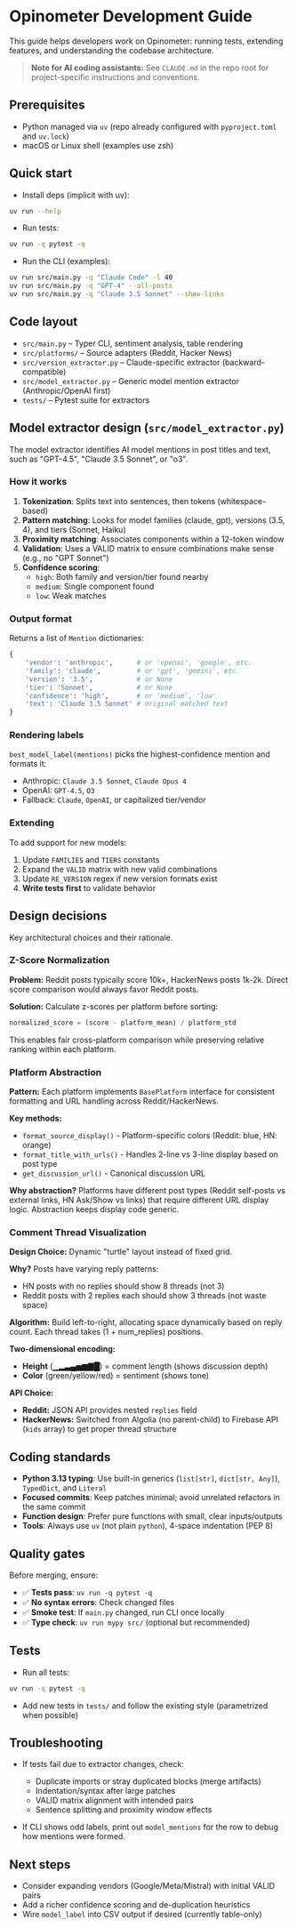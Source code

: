 # Opinometer Development Guide

This guide helps developers work on Opinometer: running tests, extending features, and understanding the codebase architecture.

> **Note for AI coding assistants:** See `CLAUDE.md` in the repo root for project-specific instructions and conventions.

## Prerequisites

- Python managed via `uv` (repo already configured with `pyproject.toml` and `uv.lock`)
- macOS or Linux shell (examples use zsh)

## Quick start

- Install deps (implicit with uv):

```zsh
uv run --help
```

- Run tests:

```zsh
uv run -q pytest -q
```

- Run the CLI (examples):

```zsh
uv run src/main.py -q "Claude Code" -l 40
uv run src/main.py -q "GPT-4" --all-posts
uv run src/main.py -q "Claude 3.5 Sonnet" --show-links
```

## Code layout

- `src/main.py` – Typer CLI, sentiment analysis, table rendering
- `src/platforms/` – Source adapters (Reddit, Hacker News)
- `src/version_extractor.py` – Claude-specific extractor (backward-compatible)
- `src/model_extractor.py` – Generic model mention extractor (Anthropic/OpenAI first)
- `tests/` – Pytest suite for extractors

## Model extractor design (`src/model_extractor.py`)

The model extractor identifies AI model mentions in post titles and text, such as "GPT-4.5", "Claude 3.5 Sonnet", or "o3".

### How it works

1. **Tokenization**: Splits text into sentences, then tokens (whitespace-based)
2. **Pattern matching**: Looks for model families (claude, gpt), versions (3.5, 4), and tiers (Sonnet, Haiku)
3. **Proximity matching**: Associates components within a 12-token window
4. **Validation**: Uses a VALID matrix to ensure combinations make sense (e.g., no "GPT Sonnet")
5. **Confidence scoring**:
   - `high`: Both family and version/tier found nearby
   - `medium`: Single component found
   - `low`: Weak matches

### Output format

Returns a list of `Mention` dictionaries:
```python
{
    'vendor': 'anthropic',      # or 'openai', 'google', etc.
    'family': 'claude',         # or 'gpt', 'gemini', etc.
    'version': '3.5',           # or None
    'tier': 'Sonnet',           # or None
    'confidence': 'high',       # or 'medium', 'low'
    'text': 'Claude 3.5 Sonnet' # original matched text
}
```

### Rendering labels

`best_model_label(mentions)` picks the highest-confidence mention and formats it:
- Anthropic: `Claude 3.5 Sonnet`, `Claude Opus 4`
- OpenAI: `GPT-4.5`, `O3`
- Fallback: `Claude`, `OpenAI`, or capitalized tier/vendor

### Extending

To add support for new models:
1. Update `FAMILIES` and `TIERS` constants
2. Expand the `VALID` matrix with new valid combinations
3. Update `RE_VERSION` regex if new version formats exist
4. **Write tests first** to validate behavior

## Design decisions

Key architectural choices and their rationale.

### Z-Score Normalization

**Problem:** Reddit posts typically score 10k+, HackerNews posts 1k-2k. Direct score comparison would always favor Reddit posts.

**Solution:** Calculate z-scores per platform before sorting:
```python
normalized_score = (score - platform_mean) / platform_std
```

This enables fair cross-platform comparison while preserving relative ranking within each platform.

### Platform Abstraction

**Pattern:** Each platform implements `BasePlatform` interface for consistent formatting and URL handling across Reddit/HackerNews.

**Key methods:**
- `format_source_display()` - Platform-specific colors (Reddit: blue, HN: orange)
- `format_title_with_urls()` - Handles 2-line vs 3-line display based on post type
- `get_discussion_url()` - Canonical discussion URL

**Why abstraction?** Platforms have different post types (Reddit self-posts vs external links, HN Ask/Show vs links) that require different URL display logic. Abstraction keeps display code generic.

### Comment Thread Visualization

**Design Choice:** Dynamic "turtle" layout instead of fixed grid.

**Why?** Posts have varying reply patterns:
- HN posts with no replies should show 8 threads (not 3)
- Reddit posts with 2 replies each should show 3 threads (not waste space)

**Algorithm:** Build left-to-right, allocating space dynamically based on reply count. Each thread takes (1 + num_replies) positions.

**Two-dimensional encoding:**
- **Height** (▁▂▃▄▅▆▇█) = comment length (shows discussion depth)
- **Color** (green/yellow/red) = sentiment (shows tone)

**API Choice:**
- **Reddit:** JSON API provides nested `replies` field
- **HackerNews:** Switched from Algolia (no parent-child) to Firebase API (`kids` array) to get proper thread structure

## Coding standards

- **Python 3.13 typing**: Use built-in generics (`list[str]`, `dict[str, Any]`), `TypedDict`, and `Literal`
- **Focused commits**: Keep patches minimal; avoid unrelated refactors in the same commit
- **Function design**: Prefer pure functions with small, clear inputs/outputs
- **Tools**: Always use `uv` (not plain `python`), 4-space indentation (PEP 8)

## Quality gates

Before merging, ensure:
- ✅ **Tests pass**: `uv run -q pytest -q`
- ✅ **No syntax errors**: Check changed files
- ✅ **Smoke test**: If `main.py` changed, run CLI once locally
- ✅ **Type check**: `uv run mypy src/` (optional but recommended)

## Tests

- Run all tests:

```zsh
uv run -q pytest -q
```

- Add new tests in `tests/` and follow the existing style (parametrized when possible)

## Troubleshooting

- If tests fail due to extractor changes, check:
  - Duplicate imports or stray duplicated blocks (merge artifacts)
  - Indentation/syntax after large patches
  - VALID matrix alignment with intended pairs
  - Sentence splitting and proximity window effects

- If CLI shows odd labels, print out `model_mentions` for the row to debug how mentions were formed.

## Next steps

- Consider expanding vendors (Google/Meta/Mistral) with initial VALID pairs
- Add a richer confidence scoring and de-duplication heuristics
- Wire `model_label` into CSV output if desired (currently table-only)

